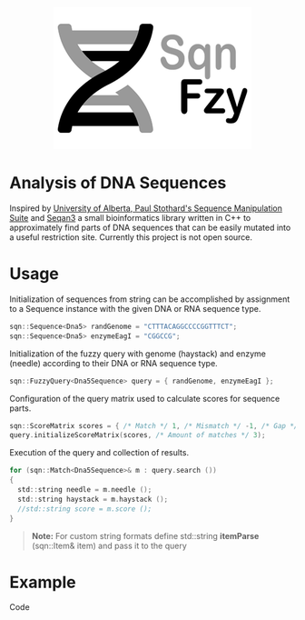 <p align="center">
  <img src="sqnfzy-logo-300.png" width="350">
</p>

# Analysis of DNA Sequences

Inspired by [University of Alberta, Paul Stothard's Sequence Manipulation Suite](https://www.bioinformatics.org/sms2/index.html) and [Seqan3](https://github.com/seqan/seqan3) a small bioinformatics library written in C++ to approximately find parts of DNA sequences that can be easily mutated into a useful restriction site. Currently this project is not open source.

# Usage

Initialization of sequences from string can be accomplished by assignment to a Sequence<Tp> instance with the given DNA or RNA sequence type.
```c
sqn::Sequence<Dna5> randGenome = "CTTTACAGGCCCCGGTTTCT";
sqn::Sequence<Dna5> enzymeEagI = "CGGCCG";
```

Initialization of the fuzzy query with genome (haystack) and enzyme (needle) according to their DNA or RNA sequence type.
```c
sqn::FuzzyQuery<Dna5Sequence> query = { randGenome, enzymeEagI };
```

Configuration of the query matrix used to calculate scores for sequence parts. 
```c
sqn::ScoreMatrix scores = { /* Match */ 1, /* Mismatch */ -1, /* Gap */ 2 };
query.initializeScoreMatrix(scores, /* Amount of matches */ 3);
```

Execution of the query and collection of results.
```c
for (sqn::Match<Dna5Sequence>& m : query.search ())
{
  std::string needle = m.needle ();
  std::string haystack = m.haystack ();
  //std::string score = m.score ();
}
```

> **Note:** For custom string formats define std::string **itemParse** (sqn::Item<Tp>& item) and pass it to the query

# Example
  
Code
